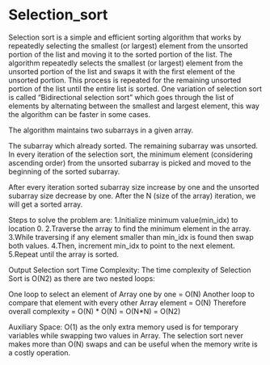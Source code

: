 # Selection_sort
Selection sort is a simple and efficient sorting algorithm that works by repeatedly selecting the smallest (or largest) element from the unsorted portion of the list and moving it to the sorted portion of the list. The algorithm repeatedly selects the smallest (or largest) element from the unsorted portion of the list and swaps it with the first element of the unsorted portion. This process is repeated for the remaining unsorted portion of the list until the entire list is sorted. One variation of selection sort is called “Bidirectional selection sort” which goes through the list of elements by alternating between the smallest and largest element, this way the algorithm can be faster in some cases.

The algorithm maintains two subarrays in a given array.

The subarray which already sorted.
The remaining subarray was unsorted.
In every iteration of the selection sort, the minimum element (considering ascending order) from the unsorted subarray is picked and moved to the beginning of the sorted subarray.

After every iteration sorted subarray size increase by one and the unsorted subarray size decrease by one.
After the N (size of the array) iteration, we will get a sorted array.


Steps to solve the problem are:
1.Initialize minimum value(min_idx) to location 0.
2.Traverse the array to find the minimum element in the array.
3.While traversing if any element smaller than min_idx is found then swap both values.
4.Then, increment min_idx to point to the next element.
5.Repeat until the array is sorted.

Output
Selection sort
Time Complexity: The time complexity of Selection Sort is O(N2) as there are two nested loops:

One loop to select an element of Array one by one = O(N)
Another loop to compare that element with every other Array element = O(N)
Therefore overall complexity = O(N) * O(N) = O(N*N) = O(N2)

Auxiliary Space: O(1) as the only extra memory used is for temporary variables while swapping two values in Array. The selection sort never makes more than O(N) swaps and can be useful when the memory write is a costly operation.
